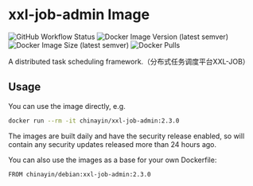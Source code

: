 xxl-job-admin Image
=================

![GitHub Workflow Status](https://img.shields.io/github/workflow/status/chinayin-docker/xxl-job-admin/Docker%20Image%20CI)
![Docker Image Version (latest semver)](https://img.shields.io/docker/v/chinayin/xxl-job-admin?sort=semver)
![Docker Image Size (latest semver)](https://img.shields.io/docker/image-size/chinayin/xxl-job-admin?sort=semver)
![Docker Pulls](https://img.shields.io/docker/pulls/chinayin/xxl-job-admin)

A distributed task scheduling framework.（分布式任务调度平台XXL-JOB）

Usage
------------

You can use the image directly, e.g.

```bash
docker run --rm -it chinayin/xxl-job-admin:2.3.0
```

The images are built daily and have the security release enabled, so will contain any security updates released more
than 24 hours ago.

You can also use the images as a base for your own Dockerfile:

```bash
FROM chinayin/debian:xxl-job-admin:2.3.0
```

